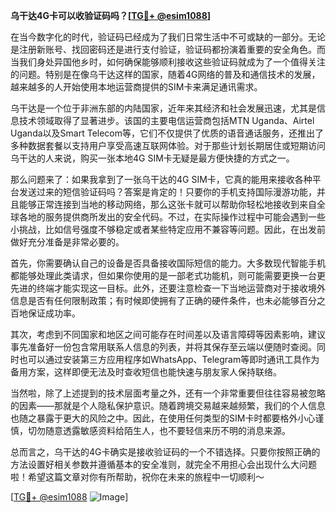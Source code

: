 **乌干达4G卡可以收验证码吗？[[TG💪+ @esim1088](https://t.me/s/esim1088)]**

在当今数字化的时代，验证码已经成为了我们日常生活中不可或缺的一部分。无论是注册新账号、找回密码还是进行支付验证，验证码都扮演着重要的安全角色。而当我们身处异国他乡时，如何确保能够顺利接收这些验证码就成为了一个值得关注的问题。特别是在像乌干达这样的国家，随着4G网络的普及和通信技术的发展，越来越多的人开始使用本地运营商提供的SIM卡来满足通讯需求。

乌干达是一个位于非洲东部的内陆国家，近年来其经济和社会发展迅速，尤其是信息技术领域取得了显著进步。该国的主要电信运营商包括MTN Uganda、Airtel Uganda以及Smart Telecom等，它们不仅提供了优质的语音通话服务，还推出了多种数据套餐以支持用户享受高速互联网体验。对于那些计划长期居住或短期访问乌干达的人来说，购买一张本地4G SIM卡无疑是最方便快捷的方式之一。

那么问题来了：如果我拿到了一张乌干达的4G SIM卡，它真的能用来接收各种平台发送过来的短信验证码吗？答案是肯定的！只要你的手机支持国际漫游功能，并且能够正常连接到当地的移动网络，那么这张卡就可以帮助你轻松地接收到来自全球各地的服务提供商所发出的安全代码。不过，在实际操作过程中可能会遇到一些小挑战，比如信号强度不够稳定或者某些特定应用不兼容等问题。因此，在出发前做好充分准备是非常必要的。

首先，你需要确认自己的设备是否具备接收国际短信的能力。大多数现代智能手机都能够处理此类请求，但如果你使用的是一部老式功能机，则可能需要更换一台更先进的终端才能实现这一目标。此外，还要注意检查一下当地运营商对于接收境外信息是否有任何限制政策；有时候即使拥有了正确的硬件条件，也未必能够百分之百地保证成功率。

其次，考虑到不同国家和地区之间可能存在时间差以及语言障碍等因素影响，建议事先准备好一份包含常用联系人信息的列表，并将其保存至云端以便随时查阅。同时也可以通过安装第三方应用程序如WhatsApp、Telegram等即时通讯工具作为备用方案，这样即便无法及时查收短信也能快速与朋友家人保持联络。

当然啦，除了上述提到的技术层面考量之外，还有一个非常重要但往往容易被忽略的因素——那就是个人隐私保护意识。随着跨境交易越来越频繁，我们的个人信息也随之暴露于更大的风险之中。因此，在使用任何类型的SIM卡时都要格外小心谨慎，切勿随意透露敏感资料给陌生人，也不要轻信来历不明的消息来源。

总而言之，乌干达的4G卡确实是接收验证码的一个不错选择。只要你按照正确的方法设置好相关参数并遵循基本的安全准则，就完全不用担心会出现什么大问题啦！希望这篇文章对你有所帮助，祝你在未来的旅程中一切顺利～ 

[[TG💪+ @esim1088](https://t.me/s/esim1088) ![Image](https://i.postimg.cc/4NQfJmqS/Snipaste-2025-05-13-00-14-12.png)]